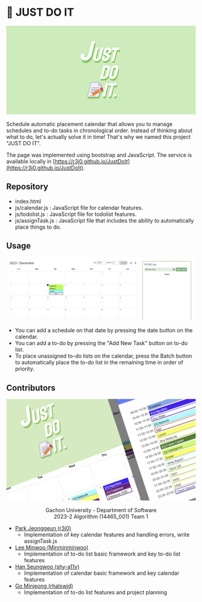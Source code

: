 # 📝 JUST DO IT

![main](img/logo-1.png) 

Schedule automatic placement calendar that allows you to manage schedules and to-do tasks in chronological order. Instead of thinking about what to do, let's actually solve it in time! That's why we named this project "JUST DO IT".

The page was implemented using bootstrap and JavaScript. The service is available locally in [https://r3j0.github.io/JustDoIt](https://r3j0.github.io/JustDoIt). 

## Repository
- index.html
- js/calendar.js : JavaScript file for calendar features.
- js/todolist.js : JavaScript file for todolist features.
- js/assignTask.js : JavaScript file that includes the ability to automatically place things to do.

## Usage
![snapshot](img/logo-3.png) 
- You can add a schedule on that date by pressing the date button on the calendar.
- You can add a to-do by pressing the "Add New Task" button on to-do list.
- To place unassigned to-do lists on the calendar, press the Batch button to automatically place the to-do list in the remaining time in order of priority.


## Contributors
![sub](img/logo-2.png) 
<div style="text-align:center;">Gachon University - Department of Software</div>
<div style="text-align:center;">2023-2 Algorithm (14465_001) Team 1</div>


- [Park Jeonggeun (r3j0)](https://github.com/r3j0)
  - Implementation of key calendar features and handling errors, write assignTask.js 
- [Lee Minwoo (Minminminwoo)](https://github.com/Minminminwoo)
  - Implementation of to-do list basic framework and key to-do list features
- [Han Seungwoo (shy-a11y)](https://github.com/shy-a11y)
  - Implementation of calendar basic framework and key calendar features
- [Go Minjeong (rhalswjd)](https://github.com/rhalswjd)
  - Implementation of to-do list features and project planning